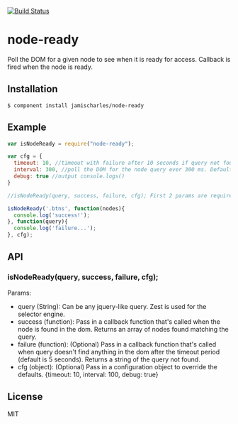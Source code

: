 [![Build Status](https://secure.travis-ci.org/jamischarles/node-ready.png)](http://travis-ci.org/jamischarles/node-ready)

# node-ready

  Poll the DOM for a given node to see when it is ready for access. Callback is fired when the node is ready.

## Installation

    $ component install jamischarles/node-ready


## Example

```js
var isNodeReady = require("node-ready");

var cfg = {
  timeout: 10, //timeout with failure after 10 seconds if query not found. Default is 5 seconds.
  interval: 300, //poll the DOM for the node query ever 300 ms. Default is 200 ms.
  debug: true //output console.logs()
}

//isNodeReady(query, success, failure, cfg); First 2 params are required.

isNodeReady('.btns', function(nodes){
  console.log('success!');
}, function(query){
  console.log('failure...');
}, cfg);


```

## API

### isNodeReady(query, success, failure, cfg);

  Params:
  - query (String): Can be any jquery-like query. Zest is used for the selector engine. 
  - success (function): Pass in a callback function that's called when the node is found in the dom. Returns an array of nodes found matching the query.
  - failure (function): (Optional) Pass in a callback function that's called when query doesn't find anything in the dom after the timeout period (default is 5 seconds). Returns a string of the query not found.
  - cfg (object): (Optional) Pass in a configuration object to override the defaults. {timeout: 10, interval: 100, debug: true}


   

## License

  MIT
